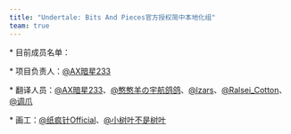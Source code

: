 ```yaml
---
title: "Undertale: Bits And Pieces官方授权简中本地化组"
team: true
---
```


\* 目前成员名单：

\* 项目负责人：[@AX暗星233](https://space.bilibili.com/443074427)

\* 翻译人员：[@AX暗星233](https://space.bilibili.com/443074427)、[@憨憨羊の宇航鸽鸽](https://space.bilibili.com/252906762)、[@lzars](https://space.bilibili.com/314848329)、[@Ralsei_Cotton](https://space.bilibili.com/1646638995)、[@调爪](https://space.bilibili.com/485880984)

\* 画工：[@纸疯针Official](https://space.bilibili.com/440126325)、[@小树叶不是树叶](https://space.bilibili.com/500995957)

